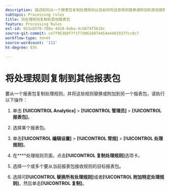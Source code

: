 ```yaml
---
description: 描述如何从一个报表包复制处理规则以及如何将这些规则替换或附加到其他报表包的步骤。
subtopic: Processing rules
title: 将处理规则复制到其他报表包
feature: Processing Rules
exl-id: 6b3cb570-780a-4d18-8aba-4cb674f5b16c
source-git-commit: ce7f953b8f7f1f7d0616074454e4401937fcc0c7
workflow-type: tm+mt
source-wordcount: '112'
ht-degree: 83%

---
```


# 将处理规则复制到其他报表包

要从一个报表包复制处理规则，并将这些规则替换或附加到另一个报表包，请执行以下操作：

1. 单击 **[!UICONTROL Analytics]** > **[!UICONTROL 管理员]** > **[!UICONTROL 报表包]**。
1. 选择某个报表包。
1. 单击&#x200B;**[!UICONTROL 编辑设置]** > **[!UICONTROL 常规]** > **[!UICONTROL 处理规则]**。

1.  在&#x200B;****&#x200B;处理规则页面，点击&#x200B;**[!UICONTROL 复制处理规则]**&#x200B;选项卡。
1. 选择一个或多个要从当前报表包接收规则的目标报表包。
1. 选择可&#x200B;**[!UICONTROL 替换所有处理规则]**&#x200B;或者&#x200B;**[!UICONTROL 附加特定处理规则]**，然后单击&#x200B;**[!UICONTROL 复制]**。
